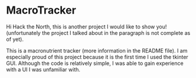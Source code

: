 # MacroTracker

Hi Hack the North, this is another project I would like to show you! (unfortunately the project I talked about in the paragraph is not complete as of yet).

This is a macronutrient tracker (more information in the README file). I am especially proud of this project because it is the first time I used the tkinter GUI. Although the code is relatively simple, I was able to gain experience with a UI I was unfamiliar with.
